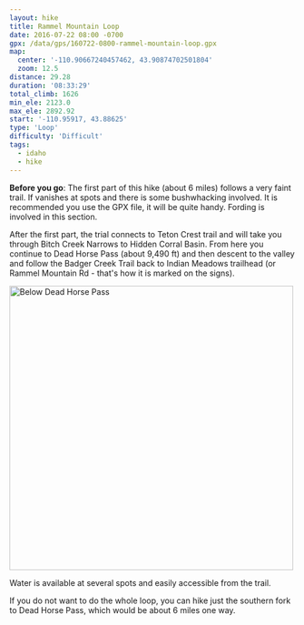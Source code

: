 ```yaml
---
layout: hike
title: Rammel Mountain Loop
date: 2016-07-22 08:00 -0700
gpx: /data/gps/160722-0800-rammel-mountain-loop.gpx
map:
  center: '-110.90667240457462, 43.90874702501804'
  zoom: 12.5
distance: 29.28
duration: '08:33:29'
total_climb: 1626
min_ele: 2123.0
max_ele: 2892.92
start: '-110.95917, 43.88625'
type: 'Loop'
difficulty: 'Difficult'
tags:
  - idaho
  - hike
---
```


__Before you go__: The first part of this hike (about 6 miles) follows a very faint trail. If vanishes at spots and there is some bushwhacking
involved. It is recommended you use the GPX file, it will be quite handy. Fording is involved in this section.

After the first part, the trial connects to Teton Crest trail and will take you through Bitch Creek Narrows to Hidden Corral Basin.
From here you continue to Dead Horse Pass (about 9,490 ft) and then descent to the valley and follow the Badger Creek Trail back
to Indian Meadows trailhead (or Rammel Mountain Rd - that's how it is marked on the signs).

<a data-flickr-embed="true"  href="https://www.flickr.com/photos/101945058@N06/28410579442/in/dateposted-public/" title="Below Dead Horse Pass" style="border: none">
<img src="https://c3.staticflickr.com/9/8604/28410579442_cf9c8416cd.jpg" width="500" height="500" alt="Below Dead Horse Pass">
</a>

Water is available at several spots and easily accessible from the trail.

If you do not want to do the whole loop, you can hike just the southern fork to Dead Horse Pass, which would be about 6 miles one way.
